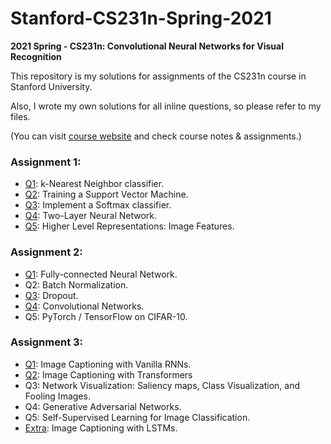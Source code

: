 # Stanford-CS231n-Spring-2021
**2021 Spring - CS231n: Convolutional Neural Networks for Visual Recognition**

This repository is my solutions for assignments of the CS231n course in Stanford University.

Also, I wrote my own solutions for all inline questions, so please refer to my files.

(You can visit [course website](http://cs231n.stanford.edu/index.html) and check course notes & assignments.)

### Assignment 1:
- [Q1](https://github.com/leeyngdo/Stanford-CS231n/blob/master/assignment1/knn.ipynb): k-Nearest Neighbor classifier. 
- [Q2](https://github.com/leeyngdo/Stanford-CS231n/blob/master/assignment1/svm.ipynb): Training a Support Vector Machine.
- [Q3](https://github.com/leeyngdo/Stanford-CS231n/blob/master/assignment1/softmax.ipynb): Implement a Softmax classifier. 
- [Q4](https://github.com/leeyngdo/Stanford-CS231n/blob/master/assignment1/two_layer_net.ipynb): Two-Layer Neural Network. 
- [Q5](https://github.com/leeyngdo/Stanford-CS231n/blob/master/assignment1/features.ipynb): Higher Level Representations: Image Features.

### Assignment 2:
- [Q1](https://github.com/leeyngdo/Stanford-CS231n/blob/main/assignment2/FullyConnectedNets.ipynb): Fully-connected Neural Network. 
- Q2: Batch Normalization. 
- [Q3](https://github.com/leeyngdo/Stanford-CS231n/blob/main/assignment2/Dropout.ipynb): Dropout. 
- [Q4](https://github.com/leeyngdo/Stanford-CS231n/blob/main/assignment2/ConvolutionalNetworks.ipynb): Convolutional Networks. 
- Q5: PyTorch / TensorFlow on CIFAR-10. 
### Assignment 3:
- [Q1](https://github.com/leeyngdo/Stanford-CS231n/blob/main/assignment3/RNN_Captioning.ipynb): Image Captioning with Vanilla RNNs. 
- [Q2](https://github.com/leeyngdo/Stanford-CS231n/blob/main/assignment3/Transformer_Captioning.ipynb): Image Captioning with Transformers
- Q3: Network Visualization: Saliency maps, Class Visualization, and Fooling Images. 
- Q4: Generative Adversarial Networks. 
- Q5: Self-Supervised Learning for Image Classification. 
- [Extra](https://github.com/leeyngdo/Stanford-CS231n/blob/main/assignment3/LSTM_Captioning.ipynb): Image Captioning with LSTMs. 
